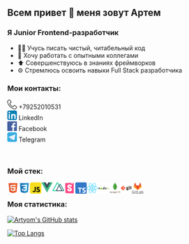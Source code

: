 ## Всем привет 👋 меня зовут Артем

### Я Junior Frontend-разработчик
- 👨‍💻 Учусь писать чистый, читабельный код
- 🤝 Хочу работать с опытными коллегами
- ⬆️ Совершенствуюсь в знаниях фреймворков
- ⚙️ Стремлюсь освоить навыки Full Stack разработчика

### Мои контакты:

<img aling="left" alt="phone" width="22px" height="22px" src="./icons/phone-handset.png" /> +79252010531
<br />
[<img aling="left" alt="linkedin" target="_blank" width="22px" src="./icons/iconfinder-linkedin.svg" />][linkedin] LinkedIn
<br />
[<img aling="left" alt="facebook" target="_blank" width="22px" src="./icons/Facebook_icon.svg" />][facebook] Facebook
<br />
[<img aling="left" alt="telegram" target="_blank" width="22px" src="./icons/telegram_icon_130816.svg" />][telegram] 
Telegram

<br />

### Мой стек:

<img align="left" style="padding: 0" alt="html" width="26px" src="./icons/file_type_html_icon_130541.svg" />
<img align="left" alt="css" width="26px" src="./icons/file_type_css_icon_130661.svg" />
<img align="left" alt="js" width="26px" src="./icons/javascript_icon_130900.svg" />
<img align="left" style="padding: 0" alt="html" width="26px" src="./icons/vuejs.png" />
<img align="left" style="padding: 0" alt="html" width="26px" src="./icons/nuxt.png" />
<img align="left" style="padding: 0" alt="html" width="26px" src="./icons/storybook.png" />
<img align="left" style="padding: 0" alt="html" width="26px" src="./icons/TS.png" />
<img align="left" alt="react" width="26px" src="./icons/react_original_logo_icon_146374.svg" />
<img align="left" alt="node" width="26px" src="./icons/nodejs_original_wordmark_logo_icon_146412.svg" />
<img align="left" alt="mongo" width="26px" src="./icons/mongodb_original_wordmark_logo_icon_146425.svg" />
<img align="left" alt="git" width="26px" src="./icons/git_original_wordmark_logo_icon_146510.svg" />
<img align="left" alt="gitlab" width="26px" src="./icons/gitlab_original_wordmark_logo_icon_146504.svg" />
<br />

### Моя статистика:

[![Artyom's GitHub stats](https://github-readme-stats.vercel.app/api?username=artknz&count_private=true&show_icons=true)](https://github.com/anuraghazra/github-readme-stats)

[![Top Langs](https://github-readme-stats.vercel.app/api/top-langs/?username=artknz&layout=compact)](https://github.com/anuraghazra/github-readme-stats)

[linkedin]: https://www.linkedin.com/in/artyomknyazev
[facebook]: https://www.facebook.com/artyom.knz
[telegram]: https://t.me/a_knyazev

